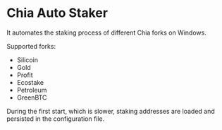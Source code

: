 ﻿# Chia Auto Staker

It automates the staking process of different Chia forks on Windows.

Supported forks:
- Silicoin
- Gold
- Profit
- Ecostake
- Petroleum
- GreenBTC

During the first start, which is slower, staking addresses are loaded and persisted in the configuration file.